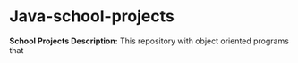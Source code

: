 # Java-school-projects
**School Projects Description:** This repository with object oriented programs that 


